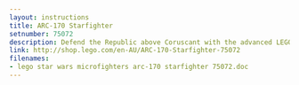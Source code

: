 ```yaml
---
layout: instructions
title: ARC-170 Starfighter
setnumber: 75072
description: Defend the Republic above Coruscant with the advanced LEGO® Star Wars ARC-170 Starfighter microfighter. This great mini-scale version of the Republic’s rugged starfighter features an amazing amount of detail, including folding wings, 2 flick missiles and a mini cockpit for the Clone Pilot to sit in! Fire up the engines and get ready to track down the Separatists! Includes a Clone Pilot minifigure with a blaster pistol.
link: http://shop.lego.com/en-AU/ARC-170-Starfighter-75072
filenames: 
- lego star wars microfighters arc-170 starfighter 75072.doc
---
```

